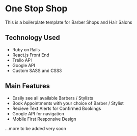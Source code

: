 # One Stop Shop

This is a boilerplate template for Barber Shops and Hair Salons

## Technology Used
* Ruby on Rails
* React.js Front End
* Trello API
* Google API
* Custom SASS and CSS3

## Main Features

* Easily see all available Barbers / Stylists
* Book Appointments with your choice of Barber / Stylist
* Recieve Text Alerts for Confirmed Bookings
* Google API for navigation
* Mobile First Responsive Design

...more to be added very soon
